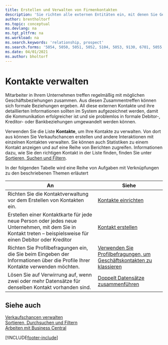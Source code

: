 ```yaml
---
title: Erstellen und Verwalten von Firmenkontakten
description: 'Sie richten alle externen Entitäten ein, mit denen Sie Geschäftsbeziehungen haben (wie Debitoren, Interessenten, Kreditoren und Berater).'
author: brentholtorf
ms.topic: conceptual
ms.devlang: na
ms.tgt_pltfrm: na
ms.workload: na
ms.search.keywords: 'relationship, prospect'
ms.search.forms: '5054, 5050, 5051, 5052, 5104, 5053, 9130, 6701, 5055, 1604'
ms.date: 04/01/2021
ms.author: bholtorf
---
```

# Kontakte verwalten

Mitarbeiter in Ihrem Unternehmen treffen regelmäßig mit möglichen Geschäftsbeziehungen zusammen. Aus diesen Zusammentreffen können sich formale Beziehungen ergeben. All diese externen Kontakte und ihre detaillierten Informationen sollten im System aufgezeichnet werden, damit die Kommunikation erfolgreicher ist und sie problemlos in formale Debitor-, Kreditor- oder Bankbeziehungen umgewandelt werden können.

Verwenden Sie die Liste **Kontakte**, um Ihre Kontakte zu verwalten. Von dort aus können Sie Verkaufschancen erstellen und andere Interaktionen mit einzelnen Kontakten verwalten. Sie können auch Statistiken zu einem Kontakt anzeigen und auf eine Reihe von Berichten zugreifen. Informationen dazu, wie Sie den richtigen Kontakt in der Liste finden, finden Sie unter [Sortieren, Suchen und Filtern](ui-enter-criteria-filters.md).  

In der folgenden Tabelle wird eine Reihe von Aufgaben mit Verknüpfungen zu den beschriebenen Themen erläutert

| An | Siehe |
| --- | --- |
| Richten Sie die Kontaktverwaltung vor dem Erstellen von Kontakten ein. |[Kontakte einrichten](marketing-setup-contacts.md) |
| Erstellen einer Kontaktkarte für jede neue Person oder jedes neue Unternehmen, mit dem Sie in Kontakt treten – beispielsweise für einen Debitor oder Kreditor |[Kontakt erstellen](marketing-create-contact-companies.md) |
|Richten Sie Profilbefragungen ein, die Sie beim Eingeben der Informationen über die Profile Ihrer Kontakte verwenden möchten.|[Verwenden Sie Profilbefragungen, um Geschäftskontakten zu klassieren](marketing-create-contact-profile-questionnaire.md)|
|Lösen Sie auf Verwirrung auf, wenn zwei oder mehr Datensätze für denselben Kontakt vorhanden sind.|[Doppelt Datensätze zusammenführen](sales-how-merge-duplicate-records.md)|

## Siehe auch

[Verkaufschancen verwalten](marketing-manage-sales-opportunities.md)  
[Sortieren, Durchsuchen und Filtern](ui-enter-criteria-filters.md)  
[Arbeiten mit Business Central](ui-work-product.md)  


[!INCLUDE[footer-include](includes/footer-banner.md)]